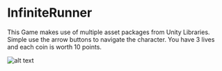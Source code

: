 # InfiniteRunner
This Game makes use of multiple asset packages from Unity Libraries. 
Simple use the arrow buttons to navigate the character. 
You have 3 lives and each coin is worth 10 points.

![alt text](https://raw.githubusercontent.com/melisgokalp/InfiniteRunner/blob/master/GameScene.png)


